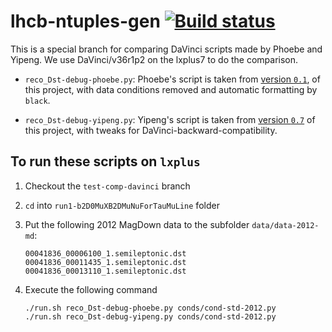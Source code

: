 # lhcb-ntuples-gen [![Build status](https://travis-ci.com/umd-lhcb/lhcb-ntuples-gen.svg?build)](https://travis-ci.com/umd-lhcb/lhcb-ntuples-gen)
This is a special branch for comparing DaVinci scripts made by Phoebe and
Yipeng. We use DaVinci/v36r1p2 on the lxplus7 to do the comparison.

- `reco_Dst-debug-phoebe.py`: Phoebe's script is taken from [version `0.1`](https://github.com/umd-lhcb/lhcb-ntuples-gen/blob/0.1/2012-b2D0MuXB2DMuNuForTauMuLine/ntuple_options-sample.py),
   of this project, with data conditions removed and automatic formatting by
   `black`.

- `reco_Dst-debug-yipeng.py`: Yipeng's script is taken from [version `0.7`](https://github.com/umd-lhcb/lhcb-ntuples-gen/blob/0.7/run1-b2D0MuXB2DMuNuForTauMuLine/reco_Dst-debug.py)
  of this project, with tweaks for DaVinci-backward-compatibility.


## To run these scripts on `lxplus`

1. Checkout the `test-comp-davinci` branch
2. `cd` into `run1-b2D0MuXB2DMuNuForTauMuLine` folder
3. Put the following 2012 MagDown data to the subfolder `data/data-2012-md`:
    ```
    00041836_00006100_1.semileptonic.dst
    00041836_00011435_1.semileptonic.dst
    00041836_00013110_1.semileptonic.dst
    ```

4. Execute the following command
    ```
    ./run.sh reco_Dst-debug-phoebe.py conds/cond-std-2012.py
    ./run.sh reco_Dst-debug-yipeng.py conds/cond-std-2012.py
    ```
